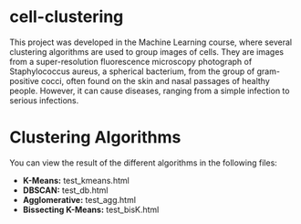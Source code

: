 # cell-clustering

This project was developed in the Machine Learning course, where several clustering algorithms are used to group images of cells. They are images from a super-resolution fluorescence microscopy photograph of Staphylococcus aureus, a spherical bacterium, from the group of gram-positive cocci, often found on the skin and nasal passages of healthy people. However, it can cause diseases, ranging from a simple infection to serious infections.

# Clustering Algorithms

You can view the result of the different algorithms in the following files:
- **K-Means:** test_kmeans.html
- **DBSCAN:** test_db.html
- **Agglomerative:** test_agg.html
- **Bissecting K-Means:** test_bisK.html
